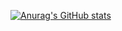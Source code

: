 [![Anurag's GitHub stats](https://github-readme-stats.vercel.app/api?username=ivangong24)](https://github.com/anuraghazra/github-readme-stats)

